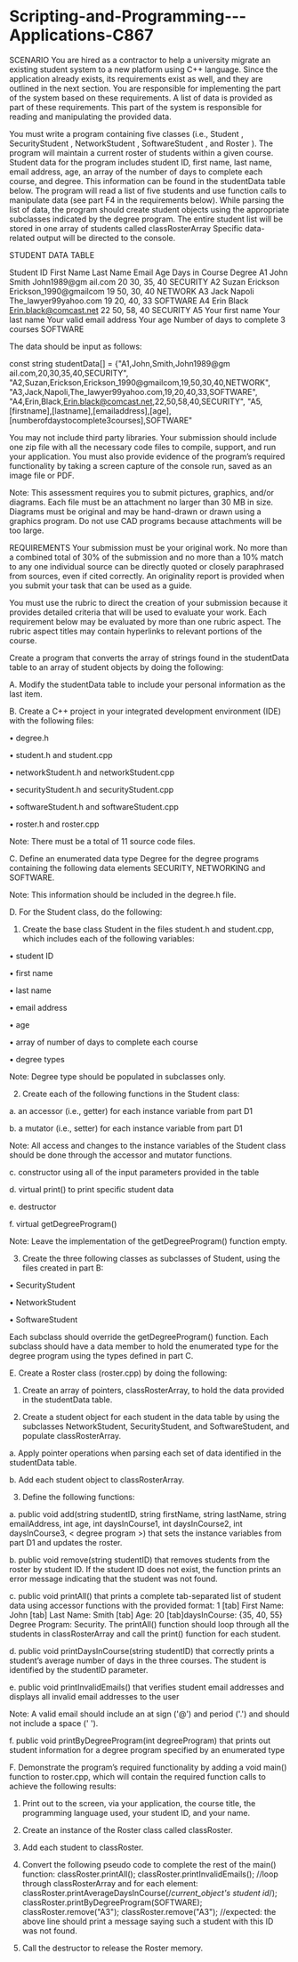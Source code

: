 # Scripting-and-Programming---Applications-C867



SCENARIO
You are hired as a contractor to help a university migrate an existing student system to a new platform using C++ language. Since the application already exists, its requirements exist as well, and they are outlined in the next section. You are responsible for implementing the part of the system based on these requirements. A list of data is provided as part of these requirements. This part of the system is responsible for reading and manipulating the provided data.



You must write a program containing five classes (i.e.,  Student , SecurityStudent , NetworkStudent , SoftwareStudent , and  Roster ). The program will maintain a current roster of students within a given course. Student data for the program includes student ID, first name, last name, email address, age, an array of the number of days to complete each course, and degree. This information can be found in the studentData table below. The program will read a list of five students and use function calls to manipulate data (see part F4 in the requirements below). While parsing the list of data, the program should create student objects using the appropriate subclasses indicated by the degree program. The entire student list will be stored in one array of students called  classRosterArray Specific data-related output will be directed to the console. 



STUDENT DATA TABLE



Student ID	First Name	Last Name	Email	Age	Days in Course	Degree
A1	John	Smith	John1989@gm ail.com	20	30, 35, 40 	SECURITY
A2	Suzan	Erickson	Erickson_1990@gmailcom	19	50, 30, 40 	NETWORK
A3	Jack	Napoli	The_lawyer99yahoo.com	19	20, 40, 33 	SOFTWARE
A4	Erin	Black	Erin.black@comcast.net	22	50, 58, 40 	SECURITY
A5	Your first name	Your last name	Your valid email address	Your age	Number of days to complete 3 courses	SOFTWARE

The data should be input as follows:

const string studentData[] =
 {"A1,John,Smith,John1989@gm ail.com,20,30,35,40,SECURITY",
 "A2,Suzan,Erickson,Erickson_1990@gmailcom,19,50,30,40,NETWORK",
 "A3,Jack,Napoli,The_lawyer99yahoo.com,19,20,40,33,SOFTWARE",
 "A4,Erin,Black,Erin.black@comcast.net,22,50,58,40,SECURITY",
 "A5,[firstname],[lastname],[emailaddress],[age],
 [numberofdaystocomplete3courses],SOFTWARE"

You may not include third party libraries. Your submission should include one zip file with all the necessary code files to compile, support, and run your application. You must also provide evidence of the program’s required functionality by taking a screen capture of the console run, saved as an image file or PDF.

Note: This assessment requires you to submit pictures, graphics, and/or diagrams. Each file must be an attachment no larger than 30 MB in size. Diagrams must be original and may be hand-drawn or drawn using a graphics program. Do not use CAD programs because attachments will be too large.
 

REQUIREMENTS
Your submission must be your original work. No more than a combined total of 30% of the submission and no more than a 10% match to any one individual source can be directly quoted or closely paraphrased from sources, even if cited correctly. An originality report is provided when you submit your task that can be used as a guide.



You must use the rubric to direct the creation of your submission because it provides detailed criteria that will be used to evaluate your work. Each requirement below may be evaluated by more than one rubric aspect. The rubric aspect titles may contain hyperlinks to relevant portions of the course.



Create a program that converts the array of strings found in the studentData table to an array of student objects by doing the following:



A.  Modify the studentData table to include your personal information as the last item.
 

B.  Create a C++ project in your integrated development environment (IDE) with the following files:

•   degree.h

•   student.h and student.cpp

•   networkStudent.h and networkStudent.cpp

•   securityStudent.h and securityStudent.cpp

•   softwareStudent.h and softwareStudent.cpp

•   roster.h and roster.cpp
 

Note: There must be a total of 11 source code files.
 

C.  Define an enumerated data type Degree for the degree programs containing the following data elements SECURITY, NETWORKING and SOFTWARE.
 

Note: This information should be included in the degree.h file.
 

D.  For the Student class, do the following:

1.  Create the base class Student in the files student.h and student.cpp, which includes each  of the following variables:

•   student ID

•   first name

•   last name

•   email address

•   age

•   array of number of days to complete each course

•   degree types
 

Note: Degree type should be populated in subclasses only.
 

2.  Create each of the following functions in the Student class:

a.  an accessor (i.e., getter) for each  instance variable from part D1

b.  a mutator (i.e., setter) for each instance variable from part D1
 

Note: All access and changes to the instance variables of the Student class should be done through the accessor and mutator functions.
 

c.  constructor using all  of the input parameters provided in the table

d.  virtual print() to print specific student data 

e.  destructor

f.  virtual getDegreeProgram()
 

Note: Leave the implementation of the getDegreeProgram() function empty.
 

3.  Create the three following classes as subclasses of Student, using the files created in part B:

•   SecurityStudent

•   NetworkStudent

•   SoftwareStudent

Each subclass should override the getDegreeProgram() function. Each subclass should have a data member to hold the enumerated type for the degree program using the types defined in part C.
 

E.  Create a Roster class (roster.cpp) by doing the following:

1.  Create an array of pointers, classRosterArray, to hold the data provided in the studentData table.

2.  Create a student object for each  student in the data table by using the subclasses NetworkStudent, SecurityStudent, and SoftwareStudent, and populate classRosterArray.

a.  Apply pointer operations when parsing each  set of data identified in the studentData table.

b.  Add each student object to classRosterArray.

3.  Define the following functions:

a.  public void add(string studentID, string firstName, string lastName, string emailAddress, int age, int daysInCourse1, int daysInCourse2, int daysInCourse3, < degree program >) that sets the instance variables from part D1 and updates the roster.

b.  public void remove(string studentID) that removes students from the roster by student ID. If the student ID does not exist, the function prints an error message indicating that the student was not found.
 

c.  public void printAll() that prints a complete tab-separated list of student data using accessor functions with the provided format: 1 [tab] First Name: John [tab] Last Name: Smith [tab] Age: 20 [tab]daysInCourse: {35, 40, 55} Degree Program: Security. The printAll() function should loop through all  the students in classRosterArray and call the print() function for each student.

d.  public void printDaysInCourse(string studentID) that correctly prints a student’s average number of days in the three courses. The student is identified by the studentID parameter.

e.  public void printInvalidEmails() that verifies student email addresses and displays all invalid email addresses to the user
 

Note: A valid email should include an at sign ('@') and period ('.') and should not include a space (' ').
 

f.  public void printByDegreeProgram(int degreeProgram) that prints out student information for a degree program specified by an enumerated type
 

F.  Demonstrate the program’s required functionality by adding a void main() function to roster.cpp, which will contain the required function calls to achieve the following results:

1.  Print out to the screen, via your application, the course title, the programming language used, your student ID, and your name.

2.  Create an instance of the Roster class called classRoster.

3.  Add each student to classRoster.

4.  Convert the following pseudo code to complete the rest of the main() function:
classRoster.printAll();
classRoster.printInvalidEmails();
//loop through classRosterArray and for each element:
classRoster.printAverageDaysInCourse(/*current_object's student id*/);
classRoster.printByDegreeProgram(SOFTWARE);
classRoster.remove("A3");
classRoster.remove("A3");
 //expected: the above line should print a message saying such a student with this ID was not found.

5.  Call the destructor to release the Roster memory.
